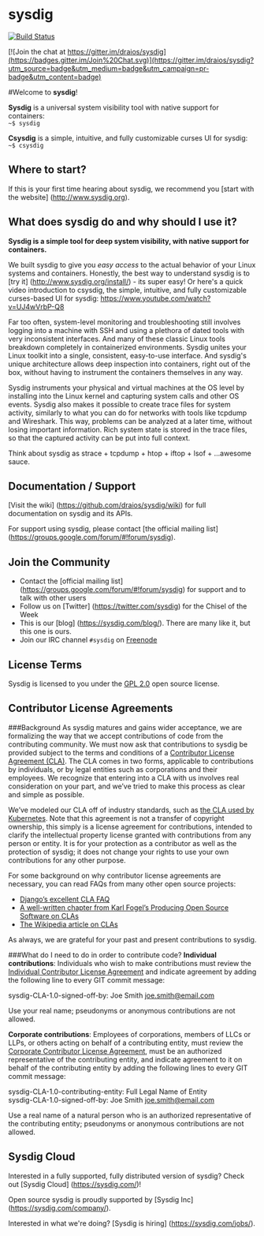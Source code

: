 sysdig
======

[![Build Status](https://travis-ci.org/draios/sysdig.png?branch=master)](https://travis-ci.org/draios/sysdig)

[![Join the chat at https://gitter.im/draios/sysdig](https://badges.gitter.im/Join%20Chat.svg)](https://gitter.im/draios/sysdig?utm_source=badge&utm_medium=badge&utm_campaign=pr-badge&utm_content=badge)

#Welcome to **sysdig**!

**Sysdig** is a universal system visibility tool with native support for containers:  
`~$ sysdig`

**Csysdig** is a simple, intuitive, and fully customizable curses UI for sysdig:  
`~$ csysdig`

Where to start?
---
If this is your first time hearing about sysdig, we recommend you [start with the website] (http://www.sysdig.org).  
  
What does sysdig do and why should I use it?
---
**Sysdig is a simple tool for deep system visibility, with native support for containers.**

We built sysdig to give you _easy access_ to the actual behavior of your Linux systems and containers. Honestly, the best way to understand sysdig is to [try it] (http://www.sysdig.org/install/) - its super easy! Or here's a quick video introduction to csysdig, the simple, intuitive, and fully customizable curses-based UI for sysdig: https://www.youtube.com/watch?v=UJ4wVrbP-Q8

Far too often, system-level monitoring and troubleshooting still involves logging into a machine with SSH and using a plethora of dated tools with very inconsistent interfaces. And many of these classic Linux tools breakdown completely in containerized environments. Sysdig unites your Linux toolkit into a single, consistent, easy-to-use interface. And sysdig's unique architecture allows deep inspection into containers, right out of the box, without having to instrument the containers themselves in any way.

Sysdig instruments your physical and virtual machines at the OS level by installing into the Linux kernel and capturing system calls and other OS events. Sysdig also makes it possible to create trace files for system activity, similarly to what you can do for networks with tools like tcpdump and Wireshark. This way, problems can be analyzed at a later time, without losing important information. Rich system state is stored in the trace files, so that the captured activity can be put into full context.

Think about sysdig as strace + tcpdump + htop + iftop + lsof + ...awesome sauce.

Documentation / Support
---
[Visit the wiki] (https://github.com/draios/sysdig/wiki) for full documentation on sysdig and its APIs.  

For support using sysdig, please contact [the official mailing list] (https://groups.google.com/forum/#!forum/sysdig).  

Join the Community
---
* Contact the [official mailing list] (https://groups.google.com/forum/#!forum/sysdig) for support and to talk with other users
* Follow us on [Twitter] (https://twitter.com/sysdig) for the Chisel of the Week
* This is our [blog] (https://sysdig.com/blog/). There are many like it, but this one is ours.
* Join our IRC channel `#sysdig` on [Freenode](http://webchat.freenode.net/?channels=sysdig)

License Terms
---
Sysdig is licensed to you under the [GPL 2.0](https://github.com/draios/sysdig/blob/dev/COPYING) open source license.

Contributor License Agreements
---
###Background
As sysdig matures and gains wider acceptance, we are formalizing the way that we accept contributions of code from the contributing community. We must now ask that contributions to sysdig be provided subject to the terms and conditions of a [Contributor License Agreement (CLA)](https://github.com/draios/sysdig/tree/dev/cla). The CLA comes in two forms, applicable to contributions by individuals, or by legal entities such as corporations and their employees. We recognize that entering into a CLA with us involves real consideration on your part, and we’ve tried to make this process as clear and simple as possible.
 
We’ve modeled our CLA off of industry standards, such as [the CLA used by Kubernetes](https://github.com/kubernetes/kubernetes/blob/master/CONTRIBUTING.md). Note that this agreement is not a transfer of copyright ownership, this simply is a license agreement for contributions, intended to clarify the intellectual property license granted with contributions from any person or entity. It is for your protection as a contributor as well as the protection of sysdig; it does not change your rights to use your own contributions for any other purpose.

For some background on why contributor license agreements are necessary, you can read FAQs from many other open source projects:
- [Django’s excellent CLA FAQ](https://www.djangoproject.com/foundation/cla/faq/)
- [A well-written chapter from Karl Fogel’s Producing Open Source Software on CLAs](http://producingoss.com/en/copyright-assignment.html)
- [The Wikipedia article on CLAs](http://en.wikipedia.org/wiki/Contributor_license_agreement)

As always, we are grateful for your past and present contributions to sysdig.

###What do I need to do in order to contribute code?
**Individual contributions**: Individuals who wish to make contributions must review the [Individual Contributor License Agreement](https://github.com/draios/sysdig/blob/dev/cla/sysdig_contributor_agreement.txt) and indicate agreement by adding the following line to every GIT commit message: 
 
sysdig-CLA-1.0-signed-off-by: Joe Smith <joe.smith@email.com>

Use your real name; pseudonyms or anonymous contributions are not allowed.

**Corporate contributions**: Employees of corporations, members of LLCs or LLPs, or others acting on behalf of a contributing entity, must review the [Corporate Contributor License Agreement](https://github.com/draios/sysdig/blob/dev/cla/sysdig_corp_contributor_agreement.txt), must be an authorized representative of the contributing entity, and indicate agreement to it on behalf of the contributing entity by adding the following lines to every GIT commit message: 
 
sysdig-CLA-1.0-contributing-entity: Full Legal Name of Entity  
sysdig-CLA-1.0-signed-off-by: Joe Smith <joe.smith@email.com>  

Use a real name of a natural person who is an authorized representative of the contributing entity; pseudonyms or anonymous contributions are not allowed.

Sysdig Cloud
---
Interested in a fully supported, fully distributed version of sysdig? Check out [Sysdig Cloud] (https://sysdig.com/)!

Open source sysdig is proudly supported by [Sysdig Inc] (https://sysdig.com/company/).  

Interested in what we're doing? [Sysdig is hiring] (https://sysdig.com/jobs/).
